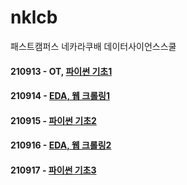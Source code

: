 # nklcb
패스트캠퍼스 네카라쿠배 데이터사이언스스쿨

#### 210913 - OT, [파이썬 기초1](https://github.com/keepithunnyt/nklcb/blob/main/210913.md)

#### 210914 - [EDA, 웹 크롤링1](https://github.com/keepithunnyt/nklcb/blob/main/210914.md)

#### 210915 - [파이썬 기초2](https://github.com/keepithunnyt/nklcb/blob/main/210915.md)

#### 210916 - [EDA, 웹 크롤링2](https://github.com/keepithunnyt/nklcb/blob/main/210916.md)

#### 210917 - [파이썬 기초3](https://github.com/keepithunnyt/nklcb/blob/main/210916.md)
